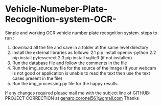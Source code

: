 # Vehicle-Numeber-Plate-Recognition-system-OCR-
Simple and working OCR vehicle number plate recognition system.
steps to run :
1. download all the file and save in a folder at the same level directory
2. install the external libraries as follows:
  2.1 pip install opencv-python
  2.2 pip install pytesserect
  2.3 pip install sqlite3 (if not installed)
3. Run the database file and follow the comments in the file
4. Run the img_source.py file for the source of the image (If your webcam is not good or application is unable to read the text then use the text cases present in the file)
5. Run the img_processing.py file for the happy results.


If any changes required please mail me with the subject line of GITHUB: PROJECT CORRECTION at genaro.coronel561@gmail.com
Thanks 
